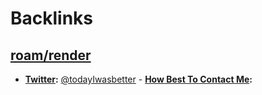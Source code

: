 
# Backlinks
## [roam/render](<roam/render.md>)
- **[Twitter](<Twitter.md>):** [@todayIwasbetter](https://twitter.com/todayIwasbetter)
        - **[How Best To Contact Me](<How Best To Contact Me.md>):**

